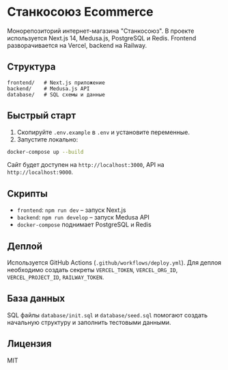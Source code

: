 # Станкосоюз Ecommerce

Монорепозиторий интернет-магазина "Станкосоюз". В проекте используется Next.js 14, Medusa.js, PostgreSQL и Redis. Frontend разворачивается на Vercel, backend на Railway.

## Структура
```
frontend/   # Next.js приложение
backend/    # Medusa.js API
database/   # SQL схемы и данные
```

## Быстрый старт
1. Скопируйте `.env.example` в `.env` и установите переменные.
2. Запустите локально:
```bash
docker-compose up --build
```
Сайт будет доступен на `http://localhost:3000`, API на `http://localhost:9000`.

## Скрипты
- `frontend`: `npm run dev` – запуск Next.js
- `backend`: `npm run develop` – запуск Medusa API
- `docker-compose` поднимает PostgreSQL и Redis

## Деплой
Используется GitHub Actions (`.github/workflows/deploy.yml`). Для деплоя необходимо создать секреты `VERCEL_TOKEN`, `VERCEL_ORG_ID`, `VERCEL_PROJECT_ID`, `RAILWAY_TOKEN`.

## База данных
SQL файлы `database/init.sql` и `database/seed.sql` помогают создать начальную структуру и заполнить тестовыми данными.

## Лицензия
MIT
